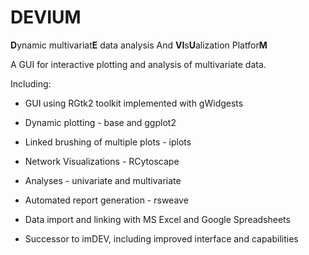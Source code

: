 DEVIUM
======

<b>D</b>ynamic multivariat<b>E</b> data analysis And <b>VI</b>s<b>U</b>alization Platfor<b>M</b>

A GUI for interactive plotting and analysis of multivariate data.
 
 Including: 
 
  - GUI using RGtk2 toolkit implemented with gWidgests 
 
  - Dynamic plotting - base and ggplot2 
 
  - Linked brushing of multiple plots -  iplots
 
  - Network Visualizations - RCytoscape
 
  - Analyses - univariate and multivariate
 
  - Automated report generation - rsweave
  
  - Data import and linking with MS Excel and Google Spreadsheets
  
  - Successor to imDEV, including improved interface and capabilities
